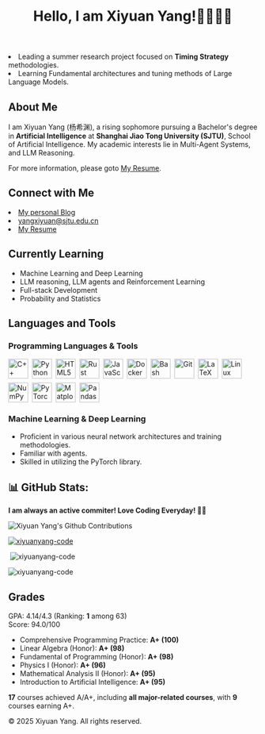 <header>
    <h1>Hello, I am Xiyuan Yang!👋👋👋😍</h1>
</header>

<!-- feat: add what i am doing -->
<section> 
<!--     <li>Currently developing <b>a multi-agent system</b> for GUI-Agent.</li>  -->
<!--     <li>Learning advanced reinforcement learning techniques and transformer architectures.</li>  -->
    <li>Leading a summer research project focused on <b>Timing Strategy</b> methodologies.</li> 
    <li>Learning Fundamental architectures and tuning methods of Large Language Models.</li>
</section>


<section>
<h2>About Me</h2>
<p>I am Xiyuan Yang (杨希渊), a rising sophomore pursuing a Bachelor's degree in <b>Artificial Intelligence</b> at <b>Shanghai Jiao Tong University (SJTU)</b>, School of Artificial Intelligence. My academic interests lie in Multi-Agent Systems, and LLM Reasoning.</p>
<p>For more information, please goto <a href="https://xiyuanyang-code.github.io/resume">My Resume</a>.</p>
</section>

<section>
    <h2>Connect with Me</h2>
    <li>
        <a href="https://xiyuanyang-code.github.io">My personal Blog</a>
    </li>
    <li>
        <a href="mailto:yangxiyuan@sjtu.edu.cn">yangxiyuan@sjtu.edu.cn</a>
    </li>
    <li>
        <a href="https://xiyuanyang-code.github.io/resume/">My Resume</a>
    </li>
    
</section>

<section>
    <h2>Currently Learning</h2>
    <ul>
        <!-- <li>Advanced Algorithms</li> -->
        <li>Machine Learning and Deep Learning</li>
        <li>LLM reasoning, LLM agents and Reinforcement Learning</li>
        <li>Full-stack Development</li>
        <li>Probability and Statistics</li>
    </ul>
</section>


<section>
    <h2>Languages and Tools</h2>
    <h3>Programming Languages & Tools</h3>
<p align="left" style="display: flex; flex-wrap: wrap; gap: 8px; align-items: center;">
  <img src="https://cdn.jsdelivr.net/gh/devicons/devicon/icons/cplusplus/cplusplus-original.svg" style="height:40px;width:auto;max-width:40px;" alt="C++"/>
  <img src="https://cdn.jsdelivr.net/gh/devicons/devicon/icons/python/python-original.svg" style="height:40px;width:auto;max-width:40px;" alt="Python"/>
  <img src="https://cdn.jsdelivr.net/gh/devicons/devicon/icons/html5/html5-original.svg" style="height:40px;width:auto;max-width:40px;" alt="HTML5"/>
  <img src="https://cdn.jsdelivr.net/gh/devicons/devicon/icons/rust/rust-original.svg" style="height:40px;width:auto;max-width:40px;" alt="Rust"/>
  <img src="https://cdn.jsdelivr.net/gh/devicons/devicon/icons/javascript/javascript-original.svg" style="height:40px;width:auto;max-width:40px;" alt="JavaScript"/>
  <img src="https://cdn.jsdelivr.net/gh/devicons/devicon/icons/docker/docker-original.svg" style="height:40px;width:auto;max-width:40px;" alt="Docker"/>
  <img src="https://cdn.jsdelivr.net/gh/devicons/devicon/icons/bash/bash-original.svg" style="height:40px;width:auto;max-width:40px;" alt="Bash"/>
  <img src="https://cdn.jsdelivr.net/gh/devicons/devicon/icons/git/git-original.svg" style="height:40px;width:auto;max-width:40px;" alt="Git"/>
  <img src="https://cdn.jsdelivr.net/gh/devicons/devicon/icons/latex/latex-original.svg" style="height:40px;width:auto;max-width:40px;" alt="LaTeX"/>
  <img src="https://cdn.jsdelivr.net/gh/devicons/devicon/icons/linux/linux-original.svg" style="height:40px;width:auto;max-width:40px;" alt="Linux"/>
  <img src="https://cdn.jsdelivr.net/gh/devicons/devicon/icons/numpy/numpy-original.svg" style="height:40px;width:auto;max-width:40px;" alt="NumPy"/>
  <img src="https://cdn.jsdelivr.net/gh/devicons/devicon/icons/pytorch/pytorch-original.svg" style="height:40px;width:auto;max-width:40px;" alt="PyTorch"/>
  <img src="https://cdn.jsdelivr.net/gh/devicons/devicon/icons/matplotlib/matplotlib-original.svg" style="height:40px;width:auto;max-width:40px;" alt="Matplotlib"/>
  <img src="https://cdn.jsdelivr.net/gh/devicons/devicon/icons/pandas/pandas-original.svg" style="height:40px;width:auto;max-width:40px;" alt="Pandas"/>
</p>
    <h3>Machine Learning & Deep Learning</h3>
    <ul>
        <li>
            <span class="fa-li"><i class="fas fa-check"></i></span>
            Proficient in various neural network architectures and training methodologies.
        </li>
        <li>
            <span class="fa-li"><i class="fas fa-check"></i></span>
            Familiar with agents.
        </li>
        <li>
            <span class="fa-li"><i class="fas fa-check"></i></span>
            Skilled in utilizing the PyTorch library.
        </li>
    </ul>

</section>

## 📊 GitHub Stats:
<section>
<p><b>I am always an active commiter! Love Coding Everyday! 🫡😍</b></p>

<img src="https://ghchart.rshah.org/xiyuanyang-code" alt="Xiyuan Yang's Github Contributions" />

<p> <a href="https://github.com/ryo-ma/github-profile-trophy"> <img src="https://github-profile-trophy.vercel.app/?username=xiyuanyang-code&margin-w=20&margin-h=15&no-bg=true&row=1" alt="xiyuanyang-code"/></a> </p>

<p>&nbsp;<img src="https://github-readme-stats.vercel.app/api?username=xiyuanyang-code&show_icons=true&theme=chartreuse&hide_border=false&include_all_commits=true&count_private=true&hide_title=false&show=prs_merged,issues_closed&rank_icon=percentile" alt="xiyuanyang-code" /></p>

<p><img src="https://github-readme-streak-stats.herokuapp.com/?user=xiyuanyang-code&"alt="xiyuanyang-code" /></p>


</section>
<section>
    <h2>Grades</h2>
        GPA: 4.14/4.3 (Ranking: <b>1</b> among 63)
        <br>
        Score: 94.0/100
    <ul class="grades">
        <li>Comprehensive Programming Practice: <b>A+ (100)</b></li>
        <li>Linear Algebra (Honor): <b>A+ (98)</b></li>
        <li>Fundamental of Programming (Honor): <b>A+ (98)</b></li> 
        <li>Physics I (Honor): <b>A+ (96)</b></li>
        <li>Mathematical Analysis II (Honor): <b>A+ (95)</b></li>
        <li>Introduction to Artificial Intelligence: <b>A+ (95)</b></li>
    </ul>
    <b>17</b> courses achieved A/A+, including <b>all major-related courses</b>, with <b>9</b> courses earning A+.
</section>

<footer>
    <p>© 2025 Xiyuan Yang. All rights reserved.</p>
</footer>
